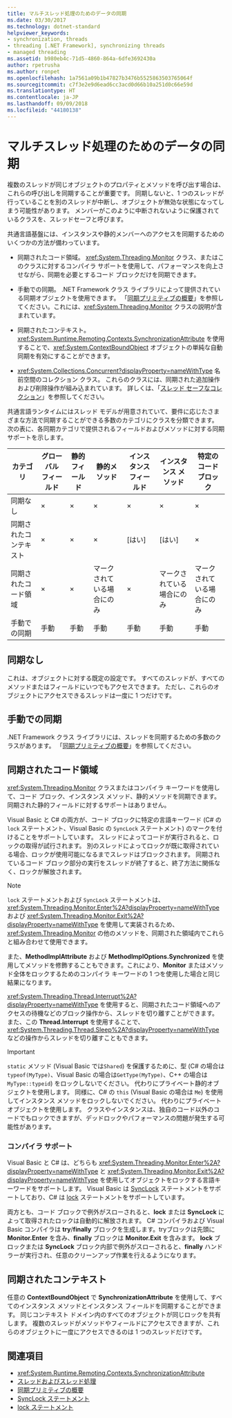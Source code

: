 ```yaml
---
title: マルチスレッド処理のためのデータの同期
ms.date: 03/30/2017
ms.technology: dotnet-standard
helpviewer_keywords:
- synchronization, threads
- threading [.NET Framework], synchronizing threads
- managed threading
ms.assetid: b980eb4c-71d5-4860-864a-6dfe3692430a
author: rpetrusha
ms.author: ronpet
ms.openlocfilehash: 1a7561a09b1b47827b3476b5525863503765064f
ms.sourcegitcommit: c7f3e2e9d6ead6cc3acd0d66b10a251d0c66e59d
ms.translationtype: HT
ms.contentlocale: ja-JP
ms.lasthandoff: 09/09/2018
ms.locfileid: "44180138"
---
```

# <a name="synchronizing-data-for-multithreading"></a>マルチスレッド処理のためのデータの同期
複数のスレッドが同じオブジェクトのプロパティとメソッドを呼び出す場合は、これらの呼び出しを同期することが重要です。 同期しないと、1 つのスレッドが行っていることを別のスレッドが中断し、オブジェクトが無効な状態になってしまう可能性があります。 メンバーがこのように中断されないように保護されているクラスを、スレッドセーフと呼びます。  
  
 共通言語基盤には、インスタンスや静的メンバーへのアクセスを同期するためのいくつかの方法が備わっています。  
  
-   同期されたコード領域。 <xref:System.Threading.Monitor> クラス、またはこのクラスに対するコンパイラ サポートを使用して、パフォーマンスを向上させながら、同期を必要とするコード ブロックだけを同期できます。  
  
-   手動での同期。 .NET Framework クラス ライブラリによって提供されている同期オブジェクトを使用できます。 「[同期プリミティブの概要](../../../docs/standard/threading/overview-of-synchronization-primitives.md)」を参照してください。これには、<xref:System.Threading.Monitor> クラスの説明が含まれています。  
  
-   同期されたコンテキスト。 <xref:System.Runtime.Remoting.Contexts.SynchronizationAttribute> を使用することで、<xref:System.ContextBoundObject> オブジェクトの単純な自動同期を有効にすることができます。  
  
-   <xref:System.Collections.Concurrent?displayProperty=nameWithType> 名前空間のコレクション クラス。 これらのクラスには、同期された追加操作および削除操作が組み込まれています。 詳しくは、「[スレッド セーフなコレクション](../../../docs/standard/collections/thread-safe/index.md)」を参照してください。  
  
 共通言語ランタイムにはスレッド モデルが用意されていて、要件に応じたさまざまな方法で同期することができる多数のカテゴリにクラスを分類できます。 次の表に、各同期カテゴリで提供されるフィールドおよびメソッドに対する同期サポートを示します。  
  
|カテゴリ|グローバル フィールド|静的フィールド|静的メソッド|インスタンス フィールド|インスタンス メソッド|特定のコード ブロック|  
|--------------|-------------------|-------------------|--------------------|---------------------|----------------------|--------------------------|  
|同期なし|×|×|×|×|×|×|  
|同期されたコンテキスト|×|×|×|[はい]|[はい]|×|  
|同期されたコード領域|×|×|マークされている場合にのみ|×|マークされている場合にのみ|マークされている場合にのみ|  
|手動での同期|手動|手動|手動|手動|手動|手動|  
  
## <a name="no-synchronization"></a>同期なし  
 これは、オブジェクトに対する既定の設定です。 すべてのスレッドが、すべてのメソッドまたはフィールドにいつでもアクセスできます。 ただし、これらのオブジェクトにアクセスできるスレッドは一度に 1 つだけです。  
  
## <a name="manual-synchronization"></a>手動での同期  
 .NET Framework クラス ライブラリには、スレッドを同期するための多数のクラスがあります。 「[同期プリミティブの概要](../../../docs/standard/threading/overview-of-synchronization-primitives.md)」を参照してください。  
  
## <a name="synchronized-code-regions"></a>同期されたコード領域  
 <xref:System.Threading.Monitor> クラスまたはコンパイラ キーワードを使用して、コード ブロック、インスタンス メソッド、静的メソッドを同期できます。 同期された静的フィールドに対するサポートはありません。  
  
 Visual Basic と C# の両方が、コード ブロックに特定の言語キーワード (C# の `lock` ステートメント、Visual Basic の `SyncLock` ステートメント) のマークを付けることをサポートしています。 スレッドによってコードが実行されると、ロックの取得が試行されます。 別のスレッドによってロックが既に取得されている場合、ロックが使用可能になるまでスレッドはブロックされます。 同期されているコード ブロック部分の実行をスレッドが終了すると、終了方法に関係なく、ロックが解放されます。  
  
> [!NOTE]
>  `lock` ステートメントおよび `SyncLock` ステートメントは、<xref:System.Threading.Monitor.Enter%2A?displayProperty=nameWithType> および <xref:System.Threading.Monitor.Exit%2A?displayProperty=nameWithType> を使用して実装されるため、<xref:System.Threading.Monitor> の他のメソッドを、同期された領域内でこれらと組み合わせて使用できます。  
  
 また、**MethodImplAttribute** および **MethodImplOptions.Synchronized** を使用してメソッドを修飾することもできます。これにより、**Monitor** またはメソッド全体をロックするためのコンパイラ キーワードの 1 つを使用した場合と同じ結果になります。  
  
 <xref:System.Threading.Thread.Interrupt%2A?displayProperty=nameWithType> を使用すると、同期されたコード領域へのアクセスの待機などのブロック操作から、スレッドを切り離すことができます。 また、この **Thread.Interrupt** を使用することで、<xref:System.Threading.Thread.Sleep%2A?displayProperty=nameWithType> などの操作からスレッドを切り離すこともできます。  
  
> [!IMPORTANT]
>  `static` メソッド (Visual Basic では`Shared`) を保護するために、型 (C# の場合は`typeof(MyType)`、Visual Basic の場合は`GetType(MyType)`、C++ の場合は`MyType::typeid`) をロックしないでください。 代わりにプライベート静的オブジェクトを使用します。 同様に、C# の `this` (Visual Basic の場合は `Me`) を使用してインスタンス メソッドをロックしないでください。 代わりにプライベート オブジェクトを使用します。 クラスやインスタンスは、独自のコード以外のコードでもロックできますが、デッドロックやパフォーマンスの問題が発生する可能性があります。  
  
### <a name="compiler-support"></a>コンパイラ サポート  
 Visual Basic と C# は、どちらも <xref:System.Threading.Monitor.Enter%2A?displayProperty=nameWithType> と <xref:System.Threading.Monitor.Exit%2A?displayProperty=nameWithType> を使用してオブジェクトをロックする言語キーワードをサポートします。 Visual Basic は [SyncLock](~/docs/visual-basic/language-reference/statements/synclock-statement.md) ステートメントをサポートしており、C# は [lock](~/docs/csharp/language-reference/keywords/lock-statement.md) ステートメントをサポートしています。  
  
 両方とも、コード ブロックで例外がスローされると、**lock** または **SyncLock** によって取得されたロックは自動的に解放されます。 C# コンパイラおよび Visual Basic コンパイラは **try**/**finally** ブロックを生成します。tryブロックは先頭に **Monitor.Enter** を含み、**finally** ブロックは **Monitor.Exit** を含みます。 **lock** ブロックまたは **SyncLock** ブロック内部で例外がスローされると、**finally** ハンドラーが実行され、任意のクリーンアップ作業を行えるようになります。  
  
## <a name="synchronized-context"></a>同期されたコンテキスト  
 任意の **ContextBoundObject** で **SynchronizationAttribute** を使用して、すべてのインスタンス メソッドとインスタンス フィールドを同期することができます。 同じコンテキスト ドメイン内のすべてのオブジェクトが同じロックを共有します。 複数のスレッドがメソッドやフィールドにアクセスできますが、これらのオブジェクトに一度にアクセスできるのは 1 つのスレッドだけです。  
  
## <a name="see-also"></a>関連項目

- <xref:System.Runtime.Remoting.Contexts.SynchronizationAttribute>  
- [スレッドおよびスレッド処理](../../../docs/standard/threading/threads-and-threading.md)  
- [同期プリミティブの概要](../../../docs/standard/threading/overview-of-synchronization-primitives.md)  
- [SyncLock ステートメント](~/docs/visual-basic/language-reference/statements/synclock-statement.md)  
- [lock ステートメント](~/docs/csharp/language-reference/keywords/lock-statement.md)
